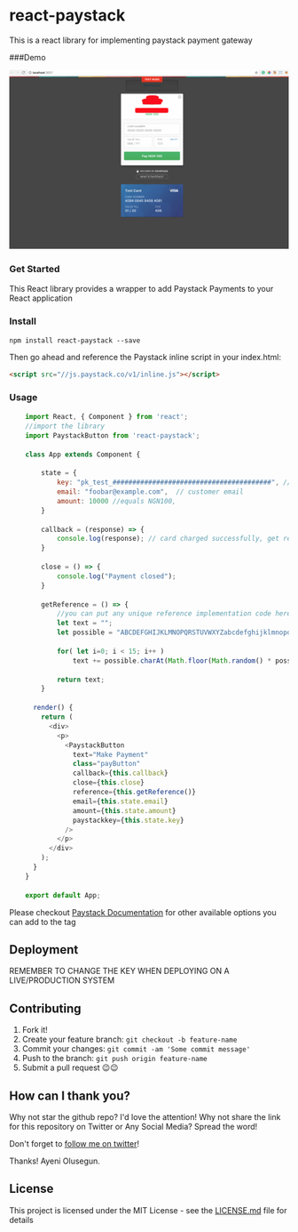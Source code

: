 # react-paystack

This is a react library for implementing paystack payment gateway

###Demo

![Alt text](React_App.png?raw=true "Demo Image")

### Get Started

This React library provides a wrapper to add Paystack Payments to your React application

### Install
```
npm install react-paystack --save 
```

Then go ahead and reference the Paystack inline script in your index.html:
```html
<script src="//js.paystack.co/v1/inline.js"></script>
```

### Usage

```javascript
    import React, { Component } from 'react';
    //import the library
    import PaystackButton from 'react-paystack';
    
    class App extends Component {
    
    	state = {
    		key: "pk_test_########################################", //PAYSTACK PUBLIC KEY
    		email: "foobar@example.com",  // customer email
    		amount: 10000 //equals NGN100,
    	}
    
    	callback = (response) => {
    		console.log(response); // card charged successfully, get reference here
    	}
    
    	close = () => {
    		console.log("Payment closed");
    	}
    
    	getReference = () => {
    		//you can put any unique reference implementation code here
    		let text = "";
    		let possible = "ABCDEFGHIJKLMNOPQRSTUVWXYZabcdefghijklmnopqrstuvwxyz0123456789-.=";
    
    		for( let i=0; i < 15; i++ )
    			text += possible.charAt(Math.floor(Math.random() * possible.length));
    
    		return text;
    	}
    
      render() {
        return (
          <div>
            <p>
              <PaystackButton
                text="Make Payment"
                class="payButton"
                callback={this.callback}
                close={this.close}
                reference={this.getReference()}
                email={this.state.email}
                amount={this.state.amount}
                paystackkey={this.state.key}
              />
            </p>
          </div>
        );
      }
    }
    
    export default App;
```
Please checkout [Paystack Documentation](https://developers.paystack.co/docs/paystack-inline) for other available options you can add to the tag

## Deployment
REMEMBER TO CHANGE THE KEY WHEN DEPLOYING ON A LIVE/PRODUCTION SYSTEM

## Contributing
1. Fork it!
2. Create your feature branch: `git checkout -b feature-name`
3. Commit your changes: `git commit -am 'Some commit message'`
4. Push to the branch: `git push origin feature-name`
5. Submit a pull request 😉😉

## How can I thank you?

Why not star the github repo? I'd love the attention! Why not share the link for this repository on Twitter or Any Social Media? Spread the word!

Don't forget to [follow me on twitter](https://twitter.com/iamraphson)!

Thanks!
Ayeni Olusegun.

## License
This project is licensed under the MIT License - see the [LICENSE.md](LICENSE.md) file for details

